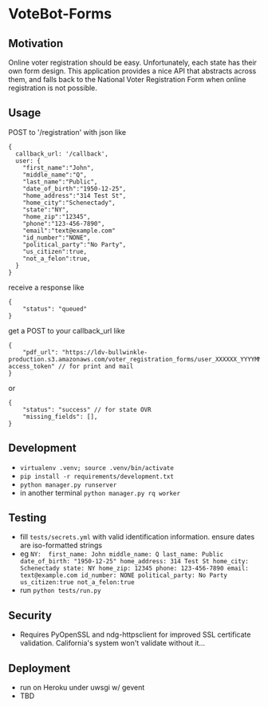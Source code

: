 # VoteBot-Forms

## Motivation
Online voter registration should be easy. Unfortunately, each state has their own form design. This application provides a nice API that abstracts across them, and falls back to the National Voter Registration Form when online registration is not possible.

## Usage
POST to '/registration' with json like
```
{ 
  callback_url: '/callback',
  user: {
    "first_name":"John",
    "middle_name":"Q",
    "last_name":"Public",
    "date_of_birth":"1950-12-25",
    "home_address":"314 Test St",
    "home_city":"Schenectady",
    "state":"NY",
    "home_zip":"12345",
    "phone":"123-456-7890",
    "email":"text@example.com"
    "id_number":"NONE",
    "political_party":"No Party",
    "us_citizen":true,
    "not_a_felon":true,
  }
}
```

receive a response like
```
{
    "status": "queued"
}
```

get a POST to your callback_url like
```
{
    "pdf_url": "https://ldv-bullwinkle-production.s3.amazonaws.com/voter_registration_forms/user_XXXXXX_YYYYMMDDHHMMSS_HASH.pdf?access_token" // for print and mail
}
```
or 
```
{
    "status": "success" // for state OVR
    "missing_fields": [],
}
```

## Development
- `virtualenv .venv; source .venv/bin/activate`
- `pip install -r requirements/development.txt`
- `python manager.py runserver`
- in another terminal `python manager.py rq worker`

## Testing
- fill `tests/secrets.yml` with valid identification information. ensure dates are iso-formatted strings
- eg `
    NY: 
      first_name: John
      middle_name: Q
      last_name: Public
      date_of_birth: "1950-12-25"
      home_address: 314 Test St
      home_city: Schenectady
      state: NY
      home_zip: 12345
      phone: 123-456-7890
      email: text@example.com
      id_number: NONE
      political_party: No Party
      us_citizen:true
      not_a_felon:true
`
- run `python tests/run.py`

## Security
- Requires PyOpenSSL and ndg-httpsclient for improved SSL certificate validation. California's system won't validate without it...

## Deployment
- run on Heroku under uwsgi w/ gevent
- TBD
